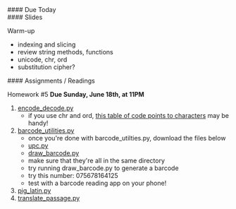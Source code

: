 <article class="due" markdown="block">
####  Due Today


</article>

<article class="slides" markdown="block">
####  Slides

Warm-up

* indexing and slicing
* review string methods, functions
* unicode, chr, ord
* substitution cipher?

</article>

<article class="assignments" markdown="block">
####  Assignments / Readings		



Homework #5 __Due Sunday, June 18th, at 11PM__ 

1. [encode_decode.py](homework/hw06/encode_decode.py)
    * if you use chr and ord, [this table of code points to characters](http://www.utf8-chartable.de/unicode-utf8-table.pl?utf8=dec) may be handy!
2. [barcode_utilities.py](homework/hw06/barcode_utilities.py)
    * once you're done with barcode_utilties.py, download the files below
    * [upc.py](homework/hw06/upc.py)
    * [draw_barcode.py](homework/hw06/draw_barcode.py)
    * make sure that they're all in the same directory
    * try running draw_barcode.py to generate a barcode
    * try this number: 075678164125
    * test with a barcode reading app on your phone!
3. [pig_latin.py](homework/hw06/pig_latin.py)
4. [translate_passage.py](homework/hw06/translate_passage.py)


</article>
